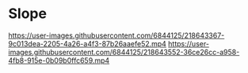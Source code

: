 # Slope



https://user-images.githubusercontent.com/6844125/218643367-9c013dea-2205-4a26-a4f3-87b26aaefe52.mp4 https://user-images.githubusercontent.com/6844125/218643552-36ce26cc-a958-4fb8-915e-0b09b0ffc659.mp4


